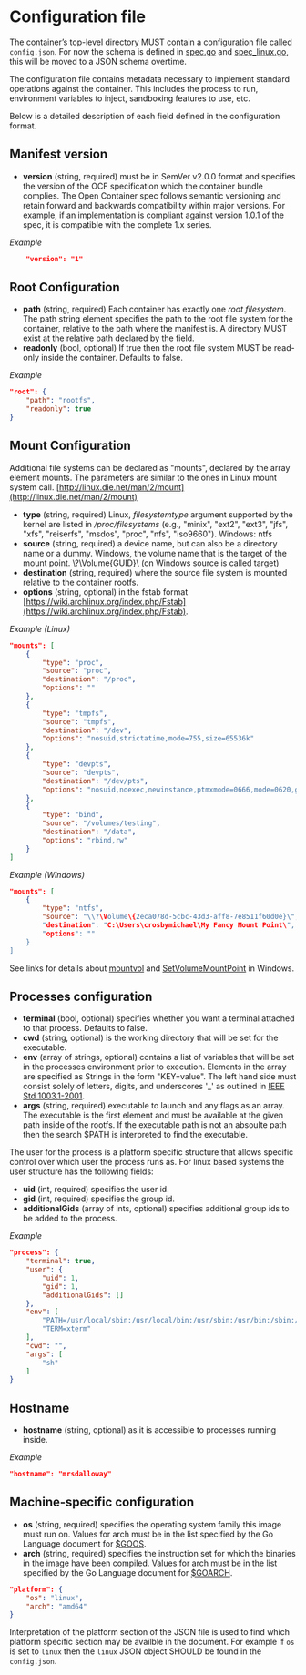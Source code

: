 # Configuration file

The container’s top-level directory MUST contain a configuration file called `config.json`.
For now the schema is defined in [spec.go](https://github.com/opencontainers/runc/blob/master/spec.go) and [spec_linux.go](https://github.com/opencontainers/runc/blob/master/spec_linux.go), this will be moved to a JSON schema overtime.

The configuration file contains metadata necessary to implement standard operations against the container.
This includes the process to run, environment variables to inject, sandboxing features to use, etc.

Below is a detailed description of each field defined in the configuration format.

## Manifest version

* **version** (string, required) must be in SemVer v2.0.0 format and specifies the version of the OCF specification which the container bundle complies. The Open Container spec follows semantic versioning and retain forward and backwards compatibility within major versions. For example, if an implementation is compliant against version 1.0.1 of the spec, it is compatible with the complete 1.x series.

*Example*

```json
    "version": "1"
```

## Root Configuration

* **path** (string, required) Each container has exactly one *root filesystem*. The path string element specifies the path to the root file system for the container, relative to the path where the manifest is. A directory MUST exist at the relative path declared by the field.
* **readonly** (bool, optional) If true then the root file system MUST be read-only inside the container. Defaults to false.

*Example*

```json
"root": {
    "path": "rootfs",
    "readonly": true
}
```

## Mount Configuration

Additional file systems can be declared as "mounts", declared by the array element mounts. The parameters are similar to the ones in Linux mount system call. [http://linux.die.net/man/2/mount](http://linux.die.net/man/2/mount)

* **type** (string, required) Linux, *filesystemtype* argument supported by the kernel are listed in */proc/filesystems* (e.g., "minix", "ext2", "ext3", "jfs", "xfs", "reiserfs", "msdos", "proc", "nfs", "iso9660"). Windows: ntfs
* **source** (string, required) a device name, but can also be a directory name or a dummy. Windows, the volume name that is the target of the mount point. \\?\Volume\{GUID}\ (on Windows source is called target)
* **destination** (string, required) where the source file system is mounted relative to the container rootfs.
* **options** (string, optional) in the fstab format [https://wiki.archlinux.org/index.php/Fstab](https://wiki.archlinux.org/index.php/Fstab).

*Example (Linux)*

```json
"mounts": [
    {
        "type": "proc",
        "source": "proc",
        "destination": "/proc",
        "options": ""
    },
    {
        "type": "tmpfs",
        "source": "tmpfs",
        "destination": "/dev",
        "options": "nosuid,strictatime,mode=755,size=65536k"
    },
    {
        "type": "devpts",
        "source": "devpts",
        "destination": "/dev/pts",
        "options": "nosuid,noexec,newinstance,ptmxmode=0666,mode=0620,gid=5"
    },
    {
        "type": "bind",
        "source": "/volumes/testing",
        "destination": "/data",
        "options": "rbind,rw"
    }
]
```

*Example (Windows)*

```json
"mounts": [
    {
        "type": "ntfs",
        "source": "\\?\Volume\{2eca078d-5cbc-43d3-aff8-7e8511f60d0e}\",
        "destination": "C:\Users\crosbymichael\My Fancy Mount Point\",
        "options": ""
    }
]
```

See links for details about [mountvol](http://ss64.com/nt/mountvol.html) and [SetVolumeMountPoint](https://msdn.microsoft.com/en-us/library/windows/desktop/aa365561(v=vs.85).aspx) in Windows.

## Processes configuration

* **terminal** (bool, optional) specifies whether you want a terminal attached to that process. Defaults to false.
* **cwd** (string, optional) is the working directory that will be set for the executable.
* **env** (array of strings, optional) contains a list of variables that will be set in the processes environment prior to execution. Elements in the array are specified as Strings in the form "KEY=value". The left hand side must consist solely of letters, digits, and underscores '_' as outlined in [IEEE Std 1003.1-2001](http://pubs.opengroup.org/onlinepubs/009695399/basedefs/xbd_chap08.html).
* **args** (string, required) executable to launch and any flags as an array. The executable is the first element and must be available at the given path inside of the rootfs. If the executable path is not an absoulte path then the search $PATH is interpreted to find the executable.

The user for the process is a platform specific structure that allows specific control
over which user the process runs as.  For linux based systems the user structure has the
following fields:

* **uid** (int, required) specifies the user id.
* **gid** (int, required) specifies the group id.
* **additionalGids** (array of ints, optional) specifies additional group ids to be added to the process.

*Example*

```json
"process": {
    "terminal": true,
    "user": {
        "uid": 1,
        "gid": 1,
        "additionalGids": []
    },
    "env": [
        "PATH=/usr/local/sbin:/usr/local/bin:/usr/sbin:/usr/bin:/sbin:/bin",
        "TERM=xterm"
    ],
    "cwd": "",
    "args": [
        "sh"
    ]
}
```


## Hostname

* **hostname** (string, optional) as it is accessible to processes running inside.

*Example*

```json
"hostname": "mrsdalloway"
```

## Machine-specific configuration

* **os** (string, required) specifies the operating system family this image must run on. Values for arch must be in the list specified by the Go Language document for [$GOOS](https://golang.org/doc/install/source#environment).
* **arch** (string, required) specifies the instruction set for which the binaries in the image have been compiled. Values for arch must be in the list specified by the Go Language document for [$GOARCH](https://golang.org/doc/install/source#environment).

```json
"platform": {
    "os": "linux",
    "arch": "amd64"
}
```

Interpretation of the platform section of the JSON file is used to find which platform specific section may be availble in the document. For example if `os` is set to `linux` then the `linux` JSON object SHOULD be found in the `config.json`.


